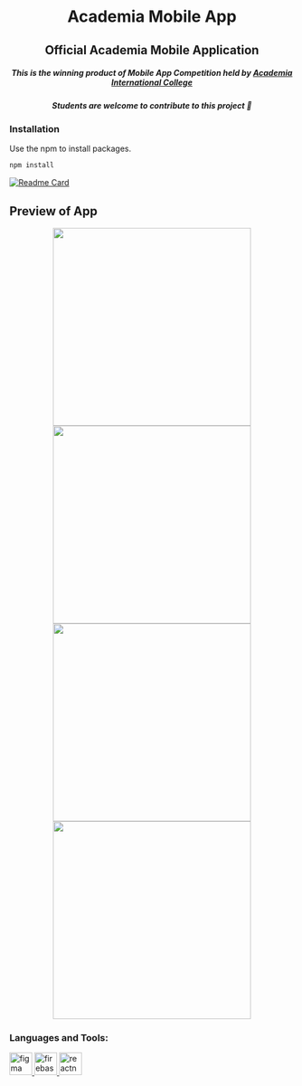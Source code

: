 
<h1 align="center">Academia Mobile App </h1>

<h2 align="center"> Official Academia Mobile Application </h2>

<h5 align="center">
  This is the winning product of Mobile App Competition held by <a href="https://www.academiacollege.edu.np"> Academia International College</a></h5>
<h5 align="center">Students are welcome to contribute to this project 🤗</h5>



### Installation

Use the npm to install packages.

```bash
npm install
```
[![Readme Card](https://github-readme-stats.vercel.app/api/pin/?username=overlorddamygod&repo=academia)](https://github.com/overlorddamygod/academia)

## Preview of App
<div align="center">
 <img src="https://user-images.githubusercontent.com/64244098/131740959-9bd420b9-b1f5-4111-b505-34066e4cca48.png" height="350"/>
<img src="https://user-images.githubusercontent.com/64244098/131741644-09a710db-c6b9-4f3f-9576-40a20186e4ab.png" height="350"/>
 </div>
 <div align="center">
 <img src="https://user-images.githubusercontent.com/64244098/131740959-9bd420b9-b1f5-4111-b505-34066e4cca48.png" height="350"/>
<img src="https://user-images.githubusercontent.com/64244098/131744260-09a278c5-ad4c-4cf3-813d-0110d2129db8.png" height="350"/>
 </div>
 
<h3 align="left">Languages and Tools:</h3>
<p align="left"> <a href="https://www.figma.com/" target="_blank"> <img src="https://www.vectorlogo.zone/logos/figma/figma-icon.svg" alt="figma" width="40" height="40"/> </a> <a href="https://firebase.google.com/" target="_blank"> <img src="https://www.vectorlogo.zone/logos/firebase/firebase-icon.svg" alt="firebase" width="40" height="40"/> </a> <a href="https://reactnative.dev/" target="_blank"> <img src="https://reactnative.dev/img/header_logo.svg" alt="reactnative" width="40" height="40"/> </a> </p> </br>

